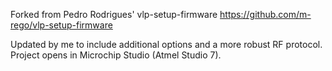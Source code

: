 Forked from Pedro Rodrigues' vlp-setup-firmware
https://github.com/m-rego/vlp-setup-firmware

Updated by me to include additional options and a more robust RF protocol.
Project opens in Microchip Studio (Atmel Studio 7).

